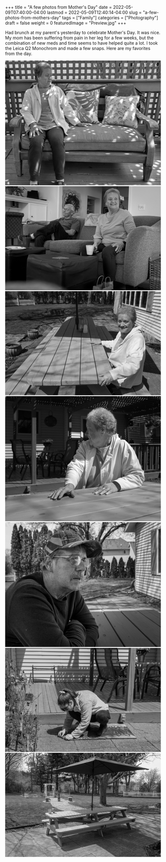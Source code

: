 +++
title = "A few photos from Mother's Day"
date = 2022-05-09T07:40:00-04:00
lastmod = 2022-05-09T12:40:14-04:00
slug = "a-few-photos-from-mothers-day"
tags = ["Family"]
categories = ["Photography"]
draft = false
weight = 0
featuredImage = "Preview.jpg"
+++

Had brunch at my parent's yesterday to celebrate Mother's Day. It was nice. My mom has been suffering from pain in her leg for a few weeks, but the combination of new meds and time seems to have helped quite a lot. I took the Leica Q2 Monochrom and made a few snaps. Here are my favorites from the day.

![ Mom. Leica Q2 Monochrom](20220508-L1000084-Edit.jpg " Mom. Leica Q2 Monochrom")
![ Mom and Dad. Leica Q2 Monochrom](20220508-L1000041.jpg " Mom and Dad. Leica Q2 Monochrom")
![ Mom at the picnic table dad built. Leica Q2 Monochrom](20220508-L1000062.jpg " Mom at the picnic table dad built. Leica Q2 Monochrom")
![ Mom. Leica Q2 Monochrom](20220508-L1000066.jpg " Mom. Leica Q2 Monochrom")
![ Doyle. Leica Q2 Monochrom](20220508-L1000074.jpg " Doyle. Leica Q2 Monochrom")
![ Kelly rescuing a worm. Leica Q2 Monochrom](20220508-L1000083.jpg " Kelly rescuing a worm. Leica Q2 Monochrom")
![ Picnic table. Leica Q2 Monochrom](20220508-L1000087.jpg " Picnic table. Leica Q2 Monochrom")

[//]: # "Exported with love from a post written in Org mode"
[//]: # "- https://github.com/kaushalmodi/ox-hugo"
